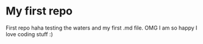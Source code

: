# My first repo 

First repo haha testing the waters and my first .md file. OMG I am so happy I love coding stuff :)
